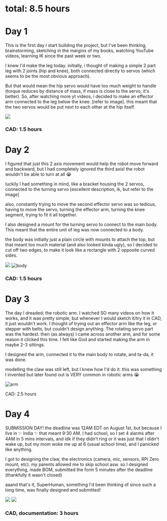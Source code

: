 # total: 8.5 hours

# Day 1
This is the first day I start building the project, but I've been thinking, brainstorming, sketching in the margins of my books, watching YouTube videos, learning IK since the past week or two.

I knew I'd make the leg today. initially, i thought of making a simple 2 part leg with 2 joints (hip and knee), both connected directly to servos (which seems to be the most obvious approach). 

But that would mean the hip servo would have too much weight to handle (torque reduces by distance of mass, if mass is close to the servo, it's better). So, after watching more yt videos, i decided to make an effector arm connected to the leg below the knee. [refer to image]. this meant that the two servos would be put next to each other at the hip itself.

![](https://hc-cdn.hel1.your-objectstorage.com/s/v3/f4af9f95cccf2131fae20cc74a561ed148c40ab6_1000037108.jpg)

### CAD: 1.5 hours

# Day 2
I figured that just this 2 axis movement would help the robot move forward and backward, but I had completely ignored the third axis! the robot wouldn't be able to turn at all :sob: 

luckily I had something in mind, like a bracket housing the 2 servos, connected to the turning servo [excellent description, ik, but refer to the image]

also, constantly trying to move the second effector servo was so tedious, having to move the servo, turning the effector arm, turning the knee segment, trying to fit it all together.

I also designed a mount for the turning servo to connect to the main body. This meant that the entire unit of leg was now connected to a body.

the body was initially just a plain circle with mounts to attach the top, but that meant too much material (and also looked kinda ugly), so I decided to cut off two edges, to make it look like a rectangle with 2 opposite curved sides.

![](https://hc-cdn.hel1.your-objectstorage.com/s/v3/f30323ffcbbb57e16e3c3d73f1b4de5076249138_1000037109.jpg)
![body]()

### CAD: 1.5 hours

# Day 3
The day I dreaded; the robotic arm. I watched SO many videos on how it works, and it was pretty simple, but whenever I would sketch it/try it in CAD, it just wouldn't work. I thought of trying out an effector arm like the leg, or stepper with belts, but couldn't design anything. The rotating servo part was the hardest. then (as always) I came across another arm, and for some reason it clicked this time. I felt like God and started making the arm in maybe 2-3 sittings.

I designed the arm, connected it to the main body to rotate, and ta-da, it was done.

modelling the claw was still left, but I knew how I'd do it. this was something I invented but later found out is VERY common in robotic arms :sob:

![arm]()

CAD: 2.5 hours

# Day 4
SUBMISSION DAY! the deadline was 12AM EDT on August 1st, but because I live in ✨ India ✨ that meant 9:30 AM. I had school, so I set 4 alarms after 4AM in 5 mins intervals, and idk if they didn't ring or it was just that I didn't wake up, but my mom woke me up at 6 (usual school time), and I panicked like anything.

I got to designing the claw, the electronics (camera, mic, sensors, RPi Zero mount, etc). my parents allowed me to skip school asw. so I designed everything, made BOM, submitted the form 5 minutes after the deadline (thankfully it wasn't closed)

aaand that's it, SuperHuman, something I'd been thinking of since such a long time, was finally designed and submitted!

![](https://hc-cdn.hel1.your-objectstorage.com/s/v3/076cb0933f5ea0a780f86b1682dbfa9a6d0d24f0_1000037110.jpg)
![](https://hc-cdn.hel1.your-objectstorage.com/s/v3/95730a64539b252cd06474ca12069ec040beff57_1000037078.jpg)

### CAD, documentation: 3 hours
